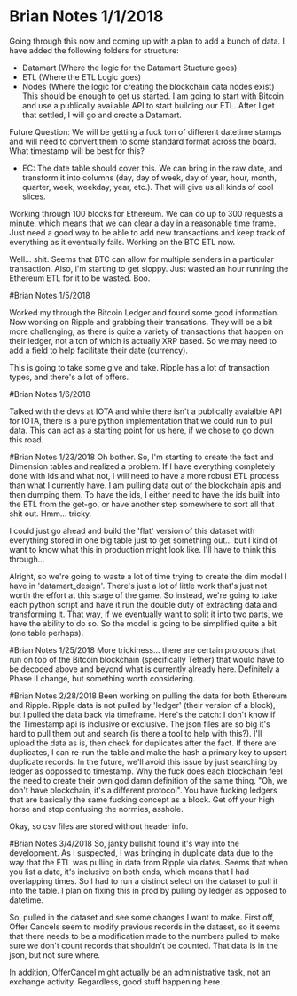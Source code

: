 # Brian Notes 1/1/2018
Going through this now and coming up with a plan to add a bunch of data.
I have added the following folders for structure:
- Datamart (Where the logic for the Datamart Stucture goes)
- ETL (Where the ETL Logic goes)
- Nodes (Where the logic for creating the blockchain data nodes exist)
This should be enough to get us started.
I am going to start with Bitcoin and use a publically available API to start
building our ETL. After I get that settled, I will go and create a Datamart.

Future Question: We will be getting a fuck ton of different datetime stamps
and will need to convert them to some standard format across the board. What
timestamp will be best for this?
- EC: The date table should cover this. We can bring in the raw date, and transform it into columns (day, day of week, day of year, hour, month, quarter, week, weekday, year, etc.). That will give us all kinds of cool slices.

Working through 100 blocks for Ethereum. We can do up to 300 requests a minute,
which means that we can clear a day in a reasonable time frame.
Just need a good way to be able to add new transactions and keep track of
everything as it eventually fails. Working on the BTC ETL now.

Well... shit. Seems that BTC can allow for multiple senders in a particular
transaction. Also, i'm starting to get sloppy. Just wasted an hour running the
Ethereum ETL for it to be wasted. Boo.

#Brian Notes 1/5/2018

Worked my through the Bitcoin Ledger and found some good information. Now
working on Ripple and grabbing their transations. They will be a bit more
challenging, as there is quite a variety of transactions that happen on their
ledger, not a ton of which is actually XRP based. So we may need to add a field
to help facilitate their date (currency).

This is going to take some give and take. Ripple has a lot of transaction types,
and there's a lot of offers.

#Brian Notes 1/6/2018

Talked with the devs at IOTA and while there isn't a publically avaialble API
for IOTA, there is a pure python implementation that we could run to pull data.
This can act as a starting point for us here, if we chose to go down this
road.

#Brian Notes 1/23/2018
Oh bother. So, I'm starting to create the fact and Dimension tables and realized
a problem. If I have everything completely done with ids and what not, I will
need to have a more robust ETL process than what I currently have. I am
pulling data out of the blockchain apis and then dumping them. To have the
ids, I either need to have the ids built into the ETL from the get-go, or have
another step somewhere to sort all that shit out. Hmm... tricky.

I could just go ahead and build the 'flat' version of this dataset with
everything stored in one big table just to get something out... but I kind of
want to know what this in production might look like. I'll have to think
this through...

Alright, so we're going to waste a lot of time trying to create the dim model
I have in 'datamart_design'. There's just a lot of little work that's just
not worth the effort at this stage of the game. So instead, we're going to
take each python script and have it run the double duty of extracting data and
transforming it. That way, if we eventually want to split it into two parts,
we have the ability to do so. So the model is going to be simplified quite
a bit (one table perhaps).

#Brian Notes 1/25/2018
More trickiness... there are certain protocols that run on top of the Bitcoin
blockchain (specifically Tether) that would have to be decoded above and
beyond what is currently already here. Definitely a Phase II change, but
something worth considering.

#Brian Notes 2/28/2018
Been working on pulling the data for both Ethereum and Ripple.
Ripple data is not pulled by 'ledger' (their version of a block), but I pulled
the data back via timeframe. Here's the catch: I don't know if the Timestamp
api is inclusive or exclusive. The json files are so big it's hard to pull
them out and search (is there a tool to help with this?). I'll upload the data
as is, then check for duplicates after the fact. If there are duplicates, I can
re-run the table and make the hash a primary key to upsert duplicate records.
In the future, we'll avoid this issue by just searching by ledger as oppossed to
timestamp. Why the fuck does each blockchain feel the need to create their own
god damn definition of the same thing. "Oh, we don't have blockchain, it's a
different protocol". You have fucking ledgers that are basically the same
fucking concept as a block. Get off your high horse and stop confusing the
normies, asshole.

Okay, so csv files are stored without header info.

#Brian Notes 3/4/2018
So, janky bullshit found it's way into the development. As I suspected, I was
bringing in duplicate data due to the way that the ETL was pulling in data
from Ripple via dates. Seems that when you list a date, it's inclusive on
both ends, which means that I had overlapping times. So I had to run
a distinct select on the dataset to pull it into the table. I plan on fixing
this in prod by pulling by ledger as opposed to datetime.

So, pulled in the dataset and see some changes I want to make. First off,
Offer Cancels seem to modify previous records in the dataset, so it seems
that there needs to be a modification made to the numbers pulled to make
sure we don't count records that shouldn't be counted. That data is in the
json, but not sure where.

In addition, OfferCancel might actually be an administrative task, not an exchange
activity. Regardless, good stuff happening here.
